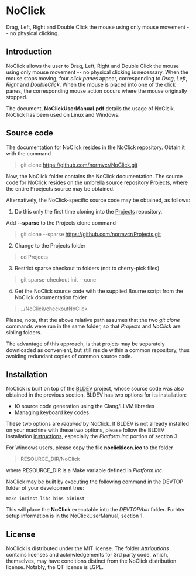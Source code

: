 # NoClick
Drag, Left, Right and Double Click the mouse using only mouse movement -- no physical clicking.

## Introduction
NoClick allows the user to Drag, Left, Right and Double Click the mouse using only mouse movement -- no physical clicking is necessary.  When the mouse stops moving, four *click panes* appear, corresponding to *Drag*, *Left*, *Right* and *DoubleClick*.  When the mouse is placed into one of the click panes, the corresponding mouse action occurs where the mouse originally stopped.

The document, **NoClickUserManual.pdf** details the usage of NoClcik.
NoClick has been used on Linux and Windows.  


## Source code
The documentation for NoClick resides in the NoClick repository.  Obtain it with the command
>   git clone https://github.com/normvcr/NoClick.git

Now, the NoClick folder contains the NoClick documentation.
The source code for NoClick resides on the umbrella source repository [Projects](https://github.com/normvcr/Projects), where the entire Proejects source may be obtained.

Alternatively, the NoClick-specific source code may be obtained, as follows:

1. Do this only the first time cloning into the
[Projects](https://github.com/normvcr/Projects)
repository.

Add **--sparse** to the Projects clone command
>   git clone --sparse https://github.com/normvcr/Projects.git

2. Change to the Projects folder
>   cd Projects

3. Restrict sparse checkout to folders (not to cherry-pick files)
>   git sparse-checkout init --cone

4. Get the NoClick source code with the supplied Bourne script
from the NoClick documentation folder
>   ../NoClick/checkoutNoClick

Please, note, that the above relative path assumes that the two *git clone* commands were run in the same folder, so that *Projects* and *NoClick* are sibling folders.

The advantage of this approach, is that projcts may be separately downloaded as convenient, but still reside within a common repository, thus avoiding redundant copies of common source code.

## Installation

NoClick is built on top of the [BLDEV](https://github.com/normvcr/BLDEV) project, whose source code was also obtained in the previous section.  BLDEV has two options for its installation:

- IO source code generation using the Clang/LLVM libraries
- Managing keyboard key codes.

These two options are *required* by NoClick.  If BLDEV is not already installed on your machine with these two options, please follow the BLDEV installation [instructions](https://github.com/normvcr/BLDEV/blob/master/BUILDING.md), especially the *Platform.inc* portion of section 3.

For Windows users, please copy the file **noclickIcon.ico** to the folder
> RESOURCE_DIR/NoClick

where RESOURCE_DIR is a Make variable defined in *Platform.inc*.

NoClick may be built by executing the following command in the DEVTOP folder of your development tree:

```
make incinst libs bins bininst
```
This will place the **NoClick** executable into the *DEVTOP/bin* folder.  Furhter setup information is in the NoClickUserManual, section 1.


## License
NoClick is distributed under the MIT license.  The folder *Attributions* contains licenses and acknwledgements for 3rd party code, which, themselves, may have conditions distinct from the NoClick distribution license.  Notably, the QT license is LGPL.
